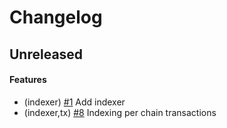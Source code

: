 <!--
Guiding Principles:

Changelogs are for humans, not machines.
There should be an entry for every single version.
The same types of changes should be grouped.
Versions and sections should be linkable.
The latest version comes first.
The release date of each version is displayed.
Mention whether you follow Semantic Versioning.

Usage:

Change log entries are to be added to the Unreleased section under the
appropriate stanza (see below). Each entry should ideally include a tag and
the GitHub issue reference in the following format:

* (<tag>) \#<issue-number> message

Tag must include `sql` if having any changes relate to schema

The issue numbers will later be link-ified during the release process,
so you do not have to worry about including a link manually, but you can if you wish.

Types of changes (Stanzas):

"Features" for new features.
"Improvements" for changes in existing functionality.
"Deprecated" for soon-to-be removed features.
"Bug Fixes" for any bug fixes.
"Schema Breaking" for breaking SQL Schema.
"API Breaking" for breaking API.

If any PR belong to multiple types of change, reference it into all types with only ticket id, no need description (convention)

Ref: https://keepachangelog.com/en/1.0.0/
-->

<!--
Templates for Unreleased:

## Unreleased

#### Features

#### Improvements

#### Bug Fixes

#### Schema Breaking

#### API Breaking
-->

# Changelog

## Unreleased

#### Features
- (indexer) [#1](https://github.com/bcdevtools/dymension-rollapp-block-explorer/pull/1) Add indexer
- (indexer,tx) [#8](https://github.com/bcdevtools/dymension-rollapp-block-explorer/pull/8) Indexing per chain transactions